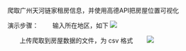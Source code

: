 爬取广州天河链家租房信息，并使用高德API把房屋位置可视化

演示步骤：
        输入所在地区，如下
        ![](https://github.com/Clay0x1/Spiders/lianjia/1.png)
        
        上传爬取到房屋数据的文件，为 csv 格式
        ![](https://github.com/Clay0x1/Spiders/lianjia/2.png)
